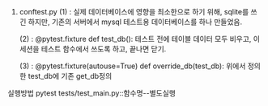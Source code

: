 

1. conftest.py
    (1) : 실제 데이터베이스에 영향을 최소한으로 하기 위해, sqlite를 쓰긴 하지만,
            기존의 서버에서 mysql 테스트용 데이터베이스를 하나 만들었음.
    
    (2) : @pytest.fixture
            def test_db(): 테스트 전에 테이블 데이터 모두 비우고,
                            이세션을 테스트 함수에서 쓰도록 하고, 끝나면 닫기.

    (3) : @pytest.fixture(autouse=True)
            def override_db(test_db): 위에서 정의한 test_db에 기존 get_db정의


실행방법
pytest tests/test_main.py::함수명--별도실행